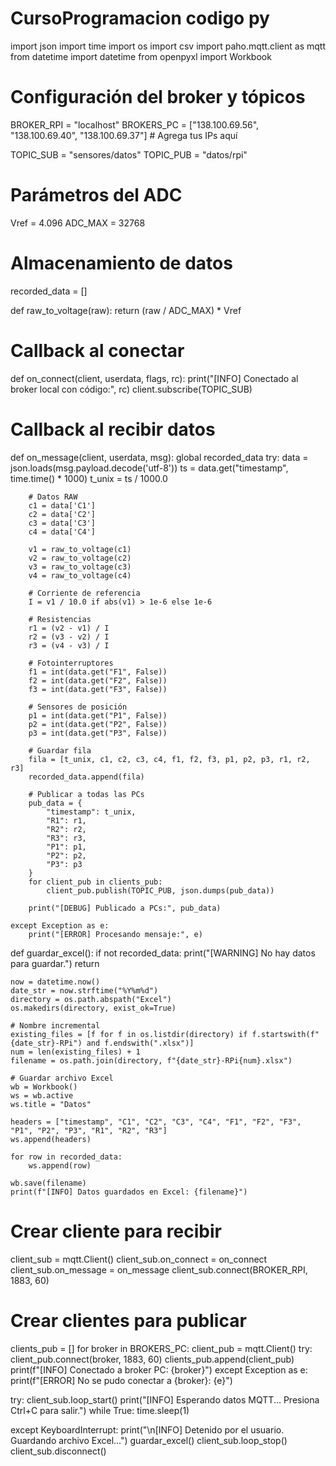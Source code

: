 # CursoProgramacion codigo py

import json
import time
import os
import csv
import paho.mqtt.client as mqtt
from datetime import datetime
from openpyxl import Workbook

# Configuración del broker y tópicos
BROKER_RPI = "localhost"
BROKERS_PC = ["138.100.69.56", "138.100.69.40", "138.100.69.37"]  # Agrega tus IPs aquí

TOPIC_SUB = "sensores/datos"
TOPIC_PUB = "datos/rpi"

# Parámetros del ADC
Vref = 4.096
ADC_MAX = 32768

# Almacenamiento de datos
recorded_data = []

def raw_to_voltage(raw):
    return (raw / ADC_MAX) * Vref

# Callback al conectar
def on_connect(client, userdata, flags, rc):
    print("[INFO] Conectado al broker local con código:", rc)
    client.subscribe(TOPIC_SUB)

# Callback al recibir datos
def on_message(client, userdata, msg):
    global recorded_data
    try:
        data = json.loads(msg.payload.decode('utf-8'))
        ts = data.get("timestamp", time.time() * 1000)
        t_unix = ts / 1000.0

        # Datos RAW
        c1 = data['C1']
        c2 = data['C2']
        c3 = data['C3']
        c4 = data['C4']

        v1 = raw_to_voltage(c1)
        v2 = raw_to_voltage(c2)
        v3 = raw_to_voltage(c3)
        v4 = raw_to_voltage(c4)

        # Corriente de referencia
        I = v1 / 10.0 if abs(v1) > 1e-6 else 1e-6

        # Resistencias
        r1 = (v2 - v1) / I
        r2 = (v3 - v2) / I
        r3 = (v4 - v3) / I

        # Fotointerruptores
        f1 = int(data.get("F1", False))
        f2 = int(data.get("F2", False))
        f3 = int(data.get("F3", False))

        # Sensores de posición
        p1 = int(data.get("P1", False))
        p2 = int(data.get("P2", False))
        p3 = int(data.get("P3", False))

        # Guardar fila
        fila = [t_unix, c1, c2, c3, c4, f1, f2, f3, p1, p2, p3, r1, r2, r3]
        recorded_data.append(fila)

        # Publicar a todas las PCs
        pub_data = {
            "timestamp": t_unix,
            "R1": r1,
            "R2": r2,
            "R3": r3,
            "P1": p1,
            "P2": p2,
            "P3": p3
        }
        for client_pub in clients_pub:
            client_pub.publish(TOPIC_PUB, json.dumps(pub_data))

        print("[DEBUG] Publicado a PCs:", pub_data)

    except Exception as e:
        print("[ERROR] Procesando mensaje:", e)

def guardar_excel():
    if not recorded_data:
        print("[WARNING] No hay datos para guardar.")
        return

    now = datetime.now()
    date_str = now.strftime("%Y%m%d")
    directory = os.path.abspath("Excel")
    os.makedirs(directory, exist_ok=True)

    # Nombre incremental
    existing_files = [f for f in os.listdir(directory) if f.startswith(f"{date_str}-RPi") and f.endswith(".xlsx")]
    num = len(existing_files) + 1
    filename = os.path.join(directory, f"{date_str}-RPi{num}.xlsx")

    # Guardar archivo Excel
    wb = Workbook()
    ws = wb.active
    ws.title = "Datos"

    headers = ["timestamp", "C1", "C2", "C3", "C4", "F1", "F2", "F3", "P1", "P2", "P3", "R1", "R2", "R3"]
    ws.append(headers)

    for row in recorded_data:
        ws.append(row)

    wb.save(filename)
    print(f"[INFO] Datos guardados en Excel: {filename}")

# Crear cliente para recibir
client_sub = mqtt.Client()
client_sub.on_connect = on_connect
client_sub.on_message = on_message
client_sub.connect(BROKER_RPI, 1883, 60)

# Crear clientes para publicar
clients_pub = []
for broker in BROKERS_PC:
    client_pub = mqtt.Client()
    try:
        client_pub.connect(broker, 1883, 60)
        clients_pub.append(client_pub)
        print(f"[INFO] Conectado a broker PC: {broker}")
    except Exception as e:
        print(f"[ERROR] No se pudo conectar a {broker}: {e}")

try:
    client_sub.loop_start()
    print("[INFO] Esperando datos MQTT... Presiona Ctrl+C para salir.")
    while True:
        time.sleep(1)

except KeyboardInterrupt:
    print("\n[INFO] Detenido por el usuario. Guardando archivo Excel...")
    guardar_excel()
    client_sub.loop_stop()
    client_sub.disconnect()